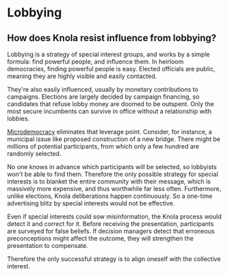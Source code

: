 # Lobbying

## How does Knola resist influence from lobbying?

Lobbying is a strategy of special interest groups, and works by a simple formula: find powerful people, and influence them. In heirloom democracies, finding powerful people is easy. Elected officials are public, meaning they are highly visible and easily contacted.

They're also easily influenced, usually by monetary contributions to campaigns. Elections are largely decided by campaign financing, so candidates that refuse lobby money are doomed to be outspent. Only the most secure incumbents can survive in office without a relationship with lobbies. 

[Microdemocracy](microdemocracy) eliminates that leverage point. Consider, for instance, a municipal issue like proposed construction of a new bridge. There might be millions of potential participants, from which only a few hundred are randomly selected.

No one knows in advance which participants will be selected, so lobbyists won't be able to find them. Therefore the only possible strategy for special interests is to blanket the entire community with their message, which is massively more expensive, and thus worthwhile far less often. Furthermore, unlike elections, Knola deliberations happen continuously. So a one-time advertising blitz by special interests would not be effective.

Even if special interests could sow misinformation, the Knola process would detect it and correct for it. Before receiving the presentation, participants are surveyed for false beliefs. If decision managers detect that erroneous preconceptions might affect the outcome, they will strengthen the presentation to compensate.

Therefore the only successful strategy is to align oneself with the collective interest.
